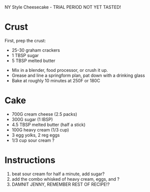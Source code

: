 NY Style Cheesecake - TRIAL PERIOD NOT YET TASTED!

# Crust
First, prep the crust:
* 25-30 graham crackers
* 1 TBSP sugar
* 5 TBSP melted butter

- Mix in a blender, food processor, or crush it up. 
- Grease and line a springform plan, pat down with a drinking glass
- Bake at roughly 10 minutes at 250F or 180C

# Cake
* 700G cream cheese (2.5 packs)
* 300G sugar (1 IBSP)
* 4.5 TBSP melted butter (half a stick)
* 100G heavy cream (1/3 cup)
* 3 egg yolks, 2 reg eggs
* 1/3 cup sour cream ?

# Instructions
1. beat sour cream for half a minute, add sugar?
2. add the combo whisked of heavy cream, eggs, and ?
3. DAMNIT JENNY, REMEMBER REST OF RECIPE!?
